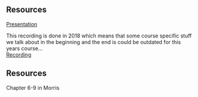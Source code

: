 ## Resources

[Presentation](https://gitcdn.link/repo/2dv514/syllabus/master/lectures/03_patterns/index.html)

This recording is done in 2018 which means that some course specific stuff we talk about in the beginning and the end is could be outdated for this years course...<br>
[Recording](https://youtu.be/Iw-GYbMJ5MM?list=PLSWJPPj5sKmrCW3jf_boNprmWDyl89owV&t=3502)


## Resources
Chapter 6-9 in Morris

